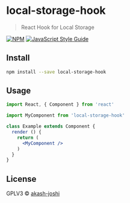 # local-storage-hook

> React Hook for Local Storage

[![NPM](https://img.shields.io/npm/v/local-storage-hook.svg)](https://www.npmjs.com/package/local-storage-hook) [![JavaScript Style Guide](https://img.shields.io/badge/code_style-standard-brightgreen.svg)](https://standardjs.com)

## Install

```bash
npm install --save local-storage-hook
```

## Usage

```jsx
import React, { Component } from 'react'

import MyComponent from 'local-storage-hook'

class Example extends Component {
  render () {
    return (
      <MyComponent />
    )
  }
}
```

## License

GPLV3 © [akash-joshi](https://github.com/akash-joshi)
